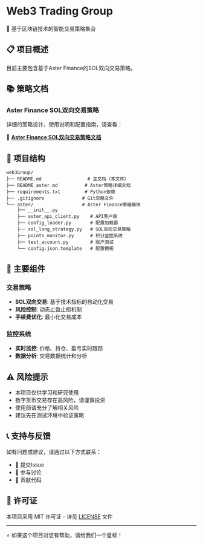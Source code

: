 # Web3 Trading Group

🚀 基于区块链技术的智能交易策略集合

## 📋 项目概述

目前主要包含基于Aster Finance的SOL双向交易策略。

## 📚 策略文档

### Aster Finance SOL双向交易策略

详细的策略设计、使用说明和配置指南，请查看：

📖 **[Aster Finance SOL双向交易策略文档](./README_aster.md)**



## 📁 项目结构

```
web3Group/
├── README.md                 # 主文档（本文件）
├── README_aster.md          # Aster策略详细文档
├── requirements.txt         # Python依赖
├── .gitignore              # Git忽略文件
└── aster/                  # Aster Finance策略模块
    ├── __init__.py
    ├── aster_api_client.py    # API客户端
    ├── config_loader.py       # 配置加载器
    ├── sol_long_strategy.py   # SOL双向交易策略
    ├── points_monitor.py      # 积分监控系统
    ├── test_account.py        # 账户测试
    └── config.json.template   # 配置模板
```

## 🔧 主要组件

### 交易策略
- **SOL双向交易**: 基于技术指标的自动化交易
- **风险控制**: 动态止盈止损机制
- **手续费优化**: 最小化交易成本

### 监控系统
- **实时监控**: 价格、持仓、盈亏实时跟踪
- **数据分析**: 交易数据统计和分析

## ⚠️ 风险提示

- 本项目仅供学习和研究使用
- 数字货币交易存在高风险，请谨慎投资
- 使用前请充分了解相关风险
- 建议先在测试环境中验证策略

## 📞 支持与反馈

如有问题或建议，请通过以下方式联系：

- 📧 提交Issue
- 💬 参与讨论
- 🔧 贡献代码

## 📄 许可证

本项目采用 MIT 许可证 - 详见 [LICENSE](LICENSE) 文件

---

⭐ 如果这个项目对您有帮助，请给我们一个星标！